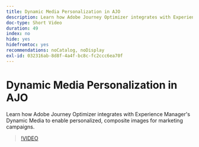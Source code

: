 ```yaml
---
title: Dynamic Media Personalization in AJO
description: Learn how Adobe Journey Optimizer integrates with Experience Manager's Dynamic Media to enable personalized, composite images for marketing campaigns.
doc-type: Short Video
duration: 49
index: no
hide: yes
hidefromtoc: yes
recommendations: noCatalog, noDisplay
exl-id: 032316ab-8d8f-4a4f-bc8c-fc2ccc6ea70f
---
```

# Dynamic Media Personalization in AJO

Learn how Adobe Journey Optimizer integrates with Experience Manager's Dynamic Media to enable personalized, composite images for marketing campaigns.

<!-- 62_S520_3442520_48_dynamic-media-personalization-in-ajo -->
>[!VIDEO](https://video.tv.adobe.com/v/3458201/?learn=on&enablevpops=true)
